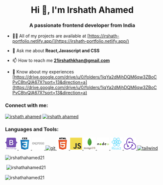 <h1 align="center">Hi 👋, I'm Irshath Ahamed</h1>
<h3 align="center">A passionate frontend developer from India</h3>



- 👨‍💻 All of my projects are available at [https://irshath-portfolio.netlify.app/](https://irshath-portfolio.netlify.app/)

- 💬 Ask me about **React,Javascript and CSS**

- 📫 How to reach me **21irshathkhan@gmail.com**

- 📄 Know about my experiences [https://drive.google.com/drive/u/0/folders/1iqYa2dMjhDQM6qw3ZBoCPvC8tvQlA67X?sort=13&direction=a](https://drive.google.com/drive/u/0/folders/1iqYa2dMjhDQM6qw3ZBoCPvC8tvQlA67X?sort=13&direction=a)

<h3 align="left">Connect with me:</h3>
<p align="left">
<a href="https://www.linkedin.com/in/irshath-ahamed-360498219/" target="blank"><img align="center" src="https://raw.githubusercontent.com/rahuldkjain/github-profile-readme-generator/master/src/images/icons/Social/linked-in-alt.svg" alt="irshath ahamed" height="30" width="40" /></a>
<a href="https://leetcode.com/Irshath_Ahamed/" target="blank"><img align="center" src="https://raw.githubusercontent.com/rahuldkjain/github-profile-readme-generator/master/src/images/icons/Social/leet-code.svg" alt="irshath ahamed" height="30" width="40" /></a>
</p>

<h3 align="left">Languages and Tools:</h3>
<p align="left"> <a href="https://getbootstrap.com" target="_blank" rel="noreferrer"> <img src="https://raw.githubusercontent.com/devicons/devicon/master/icons/bootstrap/bootstrap-plain-wordmark.svg" alt="bootstrap" width="40" height="40"/> </a> <a href="https://www.w3schools.com/css/" target="_blank" rel="noreferrer"> <img src="https://raw.githubusercontent.com/devicons/devicon/master/icons/css3/css3-original-wordmark.svg" alt="css3" width="40" height="40"/> </a> <a href="https://expressjs.com" target="_blank" rel="noreferrer"> <img src="https://raw.githubusercontent.com/devicons/devicon/master/icons/express/express-original-wordmark.svg" alt="express" width="40" height="40"/> </a> <a href="https://git-scm.com/" target="_blank" rel="noreferrer"> <img src="https://www.vectorlogo.zone/logos/git-scm/git-scm-icon.svg" alt="git" width="40" height="40"/> </a> <a href="https://www.w3.org/html/" target="_blank" rel="noreferrer"> <img src="https://raw.githubusercontent.com/devicons/devicon/master/icons/html5/html5-original-wordmark.svg" alt="html5" width="40" height="40"/> </a> <a href="https://developer.mozilla.org/en-US/docs/Web/JavaScript" target="_blank" rel="noreferrer"> <img src="https://raw.githubusercontent.com/devicons/devicon/master/icons/javascript/javascript-original.svg" alt="javascript" width="40" height="40"/> </a> <a href="https://www.mongodb.com/" target="_blank" rel="noreferrer"> <img src="https://raw.githubusercontent.com/devicons/devicon/master/icons/mongodb/mongodb-original-wordmark.svg" alt="mongodb" width="40" height="40"/> </a> <a href="https://nodejs.org" target="_blank" rel="noreferrer"> <img src="https://raw.githubusercontent.com/devicons/devicon/master/icons/nodejs/nodejs-original-wordmark.svg" alt="nodejs" width="40" height="40"/> </a> <a href="https://reactjs.org/" target="_blank" rel="noreferrer"> <img src="https://raw.githubusercontent.com/devicons/devicon/master/icons/react/react-original-wordmark.svg" alt="react" width="40" height="40"/> </a> <a href="https://redux.js.org" target="_blank" rel="noreferrer"> <img src="https://raw.githubusercontent.com/devicons/devicon/master/icons/redux/redux-original.svg" alt="redux" width="40" height="40"/> </a> <a href="https://tailwindcss.com/" target="_blank" rel="noreferrer"> <img src="https://www.vectorlogo.zone/logos/tailwindcss/tailwindcss-icon.svg" alt="tailwind" width="40" height="40"/> </a> </p>

<div display="flex">
<p><img src="https://github-readme-stats.vercel.app/api/top-langs?username=irshathahamed21&show_icons=true&locale=en&layout=compact" alt="irshathahamed21" /></p>
<p>&nbsp;<img align="center" src="https://github-readme-stats.vercel.app/api?username=irshathahamed21&show_icons=true&locale=en" alt="irshathahamed21" /></p>

</div>


<p><img align="center" src="https://github-readme-streak-stats.herokuapp.com/?user=irshathahamed21&" alt="irshathahamed21" /></p>
